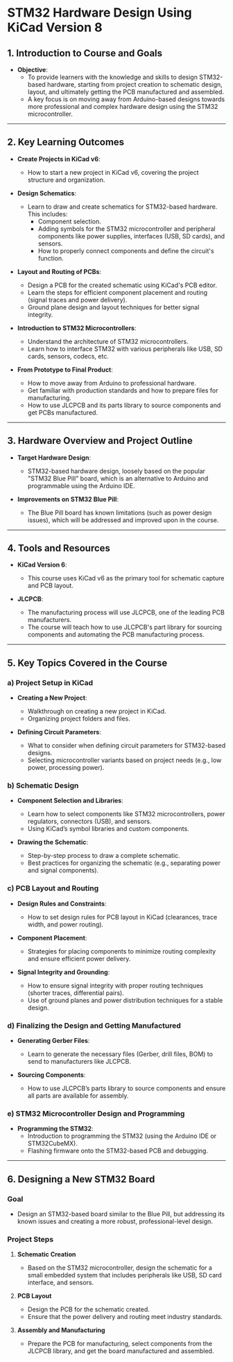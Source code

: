# STM32 Hardware Design Using KiCad Version 8

## **1. Introduction to Course and Goals**

- **Objective**: 
  - To provide learners with the knowledge and skills to design STM32-based hardware, starting from project creation to schematic design, layout, and ultimately getting the PCB manufactured and assembled.
  - A key focus is on moving away from Arduino-based designs towards more professional and complex hardware design using the STM32 microcontroller.

---

## **2. Key Learning Outcomes**

- **Create Projects in KiCad v6**: 
  - How to start a new project in KiCad v6, covering the project structure and organization.
  
- **Design Schematics**: 
  - Learn to draw and create schematics for STM32-based hardware. This includes:
    - Component selection.
    - Adding symbols for the STM32 microcontroller and peripheral components like power supplies, interfaces (USB, SD cards), and sensors.
    - How to properly connect components and define the circuit's function.

- **Layout and Routing of PCBs**:
  - Design a PCB for the created schematic using KiCad's PCB editor.
  - Learn the steps for efficient component placement and routing (signal traces and power delivery).
  - Ground plane design and layout techniques for better signal integrity.

- **Introduction to STM32 Microcontrollers**:
  - Understand the architecture of STM32 microcontrollers.
  - Learn how to interface STM32 with various peripherals like USB, SD cards, sensors, codecs, etc.

- **From Prototype to Final Product**:
  - How to move away from Arduino to professional hardware.
  - Get familiar with production standards and how to prepare files for manufacturing.
  - How to use JLCPCB and its parts library to source components and get PCBs manufactured.

---

## **3. Hardware Overview and Project Outline**

- **Target Hardware Design**:
  - STM32-based hardware design, loosely based on the popular "STM32 Blue Pill" board, which is an alternative to Arduino and programmable using the Arduino IDE.

- **Improvements on STM32 Blue Pill**:
  - The Blue Pill board has known limitations (such as power design issues), which will be addressed and improved upon in the course.

---

## **4. Tools and Resources**

- **KiCad Version 6**:
  - This course uses KiCad v6 as the primary tool for schematic capture and PCB layout.
  
- **JLCPCB**:
  - The manufacturing process will use JLCPCB, one of the leading PCB manufacturers.
  - The course will teach how to use JLCPCB's part library for sourcing components and automating the PCB manufacturing process.

---

## **5. Key Topics Covered in the Course**

### **a) Project Setup in KiCad**
- **Creating a New Project**: 
  - Walkthrough on creating a new project in KiCad.
  - Organizing project folders and files.
  
- **Defining Circuit Parameters**:
  - What to consider when defining circuit parameters for STM32-based designs.
  - Selecting microcontroller variants based on project needs (e.g., low power, processing power).

### **b) Schematic Design**
- **Component Selection and Libraries**: 
  - Learn how to select components like STM32 microcontrollers, power regulators, connectors (USB), and sensors.
  - Using KiCad’s symbol libraries and custom components.
  
- **Drawing the Schematic**:
  - Step-by-step process to draw a complete schematic.
  - Best practices for organizing the schematic (e.g., separating power and signal components).

### **c) PCB Layout and Routing**
- **Design Rules and Constraints**:
  - How to set design rules for PCB layout in KiCad (clearances, trace width, and power routing).
  
- **Component Placement**:
  - Strategies for placing components to minimize routing complexity and ensure efficient power delivery.
  
- **Signal Integrity and Grounding**:
  - How to ensure signal integrity with proper routing techniques (shorter traces, differential pairs).
  - Use of ground planes and power distribution techniques for a stable design.

### **d) Finalizing the Design and Getting Manufactured**
- **Generating Gerber Files**:
  - Learn to generate the necessary files (Gerber, drill files, BOM) to send to manufacturers like JLCPCB.
  
- **Sourcing Components**:
  - How to use JLCPCB’s parts library to source components and ensure all parts are available for assembly.

### **e) STM32 Microcontroller Design and Programming**
- **Programming the STM32**:
  - Introduction to programming the STM32 (using the Arduino IDE or STM32CubeMX).
  - Flashing firmware onto the STM32-based PCB and debugging.

---

## **6. Designing a New STM32 Board**

### **Goal**
- Design an STM32-based board similar to the Blue Pill, but addressing its known issues and creating a more robust, professional-level design.

### **Project Steps**
1. **Schematic Creation**
   - Based on the STM32 microcontroller, design the schematic for a small embedded system that includes peripherals like USB, SD card interface, and sensors.

2. **PCB Layout**
   - Design the PCB for the schematic created.
   - Ensure that the power delivery and routing meet industry standards.

3. **Assembly and Manufacturing**
   - Prepare the PCB for manufacturing, select components from the JLCPCB library, and get the board manufactured and assembled.


